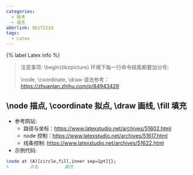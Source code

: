 ```yaml
---
categories:
  - 技术
  - 语言
abbrlink: 9b17222d
tags:
  - Latex
---
```

{% label Latex info %}
<!--more-->

> 注意事项: \begin{tikzpicture} 环境下每一行命令结尾都要加分号;
>
> \node, \coordinate, \draw 语法参考：https://zhuanlan.zhihu.com/p/84943429

## \node 描点, \coordinate 拟点, \draw 画线, \fill 填充

- 参考网站: 
  - 路径与坐标：https://www.latexstudio.net/archives/51602.html
  - node 控制：https://www.latexstudio.net/archives/51617.html
  - 线条控制: https://www.latexstudio.net/archives/51622.html
- 示例代码:

``` latex
\node at (A)[circle,fill,inner sep=1pt]{};
%        点名          属性              
```

